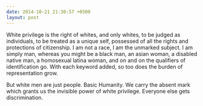 ```yaml
---
date: 2014-10-21 21:30:57 +0500
layout: post
---
```

White privilege is the right of whites, and only whites, to be judged as individuals, to be treated as a unique self, possessed of all the rights and protections of citizenship. I am not a race, I am the unmarked subject. I am simply man, whereas you might be a black man, an asian woman, a disabled native man, a homosexual latina woman, and on and on the qualifiers of identification go. With each keyword added, so too does the burden of representation grow.

But white men are just people. Basic Humanity. We carry the absent mark which grants us the invisible power of white privilege. Everyone else gets discrimination.
